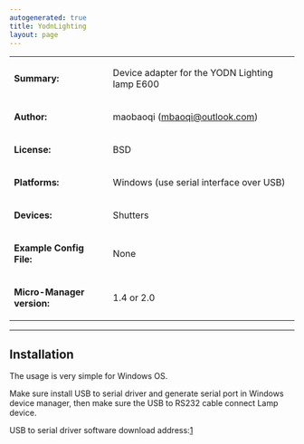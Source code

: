 ```yaml
---
autogenerated: true
title: YodnLighting
layout: page
---
```


<table>
<tr>
<td markdown="1">

**Summary:**

</td>
<td markdown="1">

Device adapter for the YODN Lighting lamp E600

</td>
</tr>
<tr>
<td markdown="1">

**Author:**

</td>
<td markdown="1">

maobaoqi (mbaoqi@outlook.com)

<tr>
<td markdown="1">

**License:**

</td>
<td markdown="1">

BSD

</td>
</tr>
<tr>
<td markdown="1">

**Platforms:**

</td>
<td markdown="1">

Windows (use serial interface over USB)

</td>
</tr>
<tr>
<td markdown="1">

**Devices:**

</td>
<td markdown="1">

Shutters

</td>
</tr>
<tr>
<td markdown="1">

**Example Config File:**

</td>
<td markdown="1">

None

</td>
</tr>
<tr>
<td markdown="1">

**Micro-Manager version:**

</td>
<td markdown="1">

1.4 or 2.0

</td>
</tr>
</table>

------------------------------------------------------------------------

## Installation

The usage is very simple for Windows OS.

Make sure install USB to serial driver and generate serial port in
Windows device manager, then make sure the USB to RS232 cable connect
Lamp device.

USB to serial driver software download
address:[1](http://www.wch.cn/downloads/CH341SER_EXE.html)
